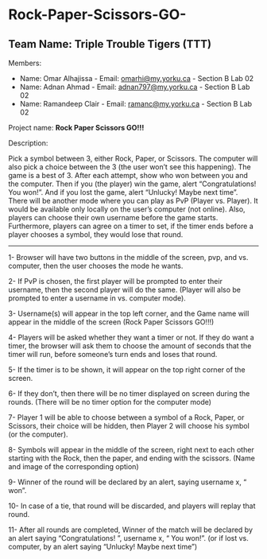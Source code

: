 # Rock-Paper-Scissors-GO-
## Team Name: Triple Trouble Tigers (TTT) ##


Members:
- Name: Omar Alhajissa - Email: omarhi@my.yorku.ca - Section B Lab 02 
- Name: Adnan Ahmad - Email: adnan797@my.yorku.ca - Section B Lab 02
- Name: Ramandeep Clair - Email: ramanc@my.yorku.ca - Section B Lab 02


Project name: **Rock Paper Scissors GO!!!**

Description:

Pick a symbol between 3, either Rock, Paper, or Scissors. The computer will also pick a choice between the 3 (the user won’t see this happening). The game is a best of 3. After each attempt, show who won between you and the computer. Then if you (the player) win the game, alert “Congratulations! You won!”. And if you lost the game, alert “Unlucky! Maybe next time”. There will be another mode where you can play as PvP (Player vs. Player). It would be available only locally on the user’s computer (not online). Also, players can choose their own username before the game starts. Furthermore, players can agree on a timer to set, if the timer ends before a player chooses a symbol, they would lose that round.

--------------------------------------------------------------------------------------------------------------------------------------------------------------------------------

1- Browser will have two buttons in the middle of the screen, pvp, and vs. computer, then the user chooses the mode he wants.

2- If PvP is chosen, the first player will be prompted to enter their username, then the second player will do the same. (Player will also be prompted to enter a username in vs. computer mode).

3- Username(s) will appear in the top left corner, and the Game name will appear in the middle of the screen (Rock Paper Scissors GO!!!)

4- Players will be asked whether they want a timer or not. If they do want a timer, the browser will ask them to choose the amount of seconds that the timer will run, before someone’s turn ends and loses that round.

5- If the timer is to be shown, it will appear on the top right corner of the screen.

6- If they don’t, then there will be no timer displayed on screen during the rounds. (There will be no timer option for the computer mode)

7- Player 1 will be able to choose between a symbol of a Rock, Paper, or Scissors, their choice will be hidden, then Player 2 will choose his symbol (or the computer).

8- Symbols will appear in the middle of the screen, right next to each other starting with the Rock, then the paper, and ending with the scissors. (Name and image of the corresponding option)

9- Winner of the round will be declared by an alert, saying username x, “ won”.

10- In case of a tie, that round will be discarded, and players will replay that round.

11- After all rounds are completed, Winner of the match will be declared by an alert saying “Congratulations! ”, username x, “ You won!”. (or if lost vs. computer, by an alert saying “Unlucky! Maybe next time”)



